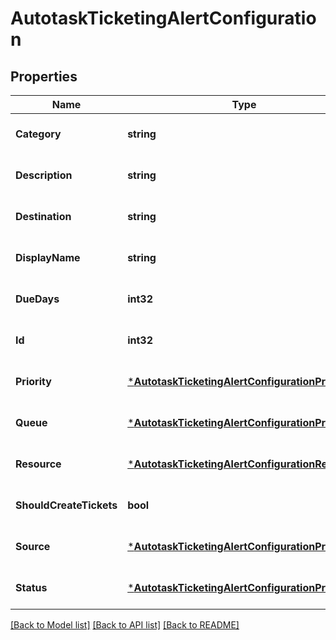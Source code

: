 # AutotaskTicketingAlertConfiguration

## Properties
Name | Type | Description | Notes
------------ | ------------- | ------------- | -------------
**Category** | **string** |  | [optional] [default to null]
**Description** | **string** |  | [optional] [default to null]
**Destination** | **string** |  | [optional] [default to null]
**DisplayName** | **string** |  | [optional] [default to null]
**DueDays** | **int32** |  | [optional] [default to null]
**Id** | **int32** |  | [optional] [default to null]
**Priority** | [***AutotaskTicketingAlertConfigurationPriority**](AutotaskTicketingAlertConfiguration_priority.md) |  | [optional] [default to null]
**Queue** | [***AutotaskTicketingAlertConfigurationPriority**](AutotaskTicketingAlertConfiguration_priority.md) |  | [optional] [default to null]
**Resource** | [***AutotaskTicketingAlertConfigurationResource**](AutotaskTicketingAlertConfiguration_resource.md) |  | [optional] [default to null]
**ShouldCreateTickets** | **bool** |  | [optional] [default to null]
**Source** | [***AutotaskTicketingAlertConfigurationPriority**](AutotaskTicketingAlertConfiguration_priority.md) |  | [optional] [default to null]
**Status** | [***AutotaskTicketingAlertConfigurationPriority**](AutotaskTicketingAlertConfiguration_priority.md) |  | [optional] [default to null]

[[Back to Model list]](../README.md#documentation-for-models) [[Back to API list]](../README.md#documentation-for-api-endpoints) [[Back to README]](../README.md)

